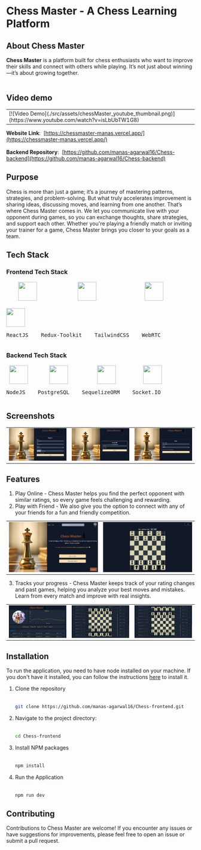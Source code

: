 # Chess Master - A Chess Learning Platform

## About Chess Master
**Chess Master** is a platform built for chess enthusiasts who want to improve their skills and connect with others while playing. It’s not just about winning—it’s about growing together.  
</br>

## Video demo
<table>
  <tr>
    <td>
      [![Video Demo](./src/assets/chessMaster_youtube_thumbnail.png)](https://www.youtube.com/watch?v=isLbUbTW1G8)
    </td>
  </tr>
</table>

**Website Link**: &nbsp;[https://chessmaster-manas.vercel.app/](https://chessmaster-manas.vercel.app/)
</br>
</br>
**Backend Repository**: &nbsp;[https://github.com/manas-agarwal16/Chess-backend](https://github.com/manas-agarwal16/Chess-backend)

## Purpose
Chess is more than just a game; it’s a journey of mastering patterns, strategies, and problem-solving. But what truly accelerates improvement is sharing ideas, discussing moves, and learning from one another. That’s where Chess Master comes in. We let you communicate live with your opponent during games, so you can exchange thoughts, share strategies, and support each other. Whether you're playing a friendly match or inviting your trainer for a game, Chess Master brings you closer to your goals as a team.

## Tech Stack
### Frontend Tech Stack
<div style="display: flex; flex-wrap: wrap; gap: 20px;">
  &nbsp;&nbsp;&nbsp;
  <img src="https://upload.wikimedia.org/wikipedia/commons/a/a7/React-icon.svg" width="50" height="50" style="margin-right: 30px;" />
  &nbsp;&nbsp;&nbsp;&nbsp;&nbsp;&nbsp;&nbsp;&nbsp;&nbsp;&nbsp;
  <img src="https://www.svgrepo.com/show/303557/redux-logo.svg" width="50" height="50" style="margin-right: 30px;" />
  &nbsp;&nbsp;&nbsp;&nbsp;&nbsp;&nbsp;&nbsp;&nbsp;&nbsp;&nbsp;&nbsp;&nbsp;&nbsp;&nbsp;&nbsp;
  <img src="https://www.svgrepo.com/show/333609/tailwind-css.svg" width="50" height="50" style="margin-right: 30px;" />
  &nbsp;&nbsp;&nbsp;&nbsp;&nbsp;&nbsp;&nbsp;
  <img src="https://www.svgrepo.com/show/354551/webrtc.svg" width="50" height="50" />
</div>
<div style="display: flex; flex-wrap: wrap; gap: 20px;">
 <pre>ReactJS    Redux-Toolkit    TailwindCSS    WebRTC</pre>
</div>

### Backend Tech Stack
<div style="display: flex; flex-wrap: wrap;">
  &nbsp;&nbsp;
  <img src="https://www.svgrepo.com/show/303360/nodejs-logo.svg" width="50" height="50" style="margin-right: 30px;" />
  &nbsp;&nbsp;&nbsp;&nbsp;&nbsp;&nbsp;&nbsp;
  <img src="https://upload.wikimedia.org/wikipedia/commons/2/29/Postgresql_elephant.svg" width="50" height="50" style="margin-right: 30px;" />
  &nbsp;&nbsp;&nbsp;&nbsp;&nbsp;&nbsp;&nbsp;&nbsp;&nbsp;&nbsp;&nbsp;&nbsp;
  <img src="https://github.com/user-attachments/assets/c857fb6c-1f5c-455f-a010-682a51f21d7c" width="50" height="50" style="margin-right: 30px;" />
  &nbsp;&nbsp;&nbsp;&nbsp;&nbsp;&nbsp;&nbsp;&nbsp;&nbsp;&nbsp;&nbsp;
  <img src="https://upload.wikimedia.org/wikipedia/commons/thumb/9/96/Socket-io.svg/900px-Socket-io.svg.png?20200308235956" width="50" height="50" />
</div>
<div style="display: flex; flex-wrap: wrap; gap: 20px;">
  <pre>NodeJS    PostgreSQL    SequelizeORM    Socket.IO</pre>
</div>


## Screenshots
<table>
  <tr>
    <td><img src="./src/assets/registerSS.png" alt="register" width="400"></td>
    <td><img src="./src/assets/verifyOtpSS.png" alt="verifyOTP" width="400"></td>
    <td><img src="./src/assets/loginSS.png" alt="login" width="400"></td>
  </tr>
</table>

## Features
1. Play Online - Chess Master helps you find the perfect opponent with similar ratings, so every game feels challenging and rewarding.
2. Play with Friend - We also give you the option to connect with any of your friends for a fun and friendly competition.

<table>
  <tr>
  <td> <img src="./src/assets/homeSS.png" alt="homePage" width="500"> </td>
  <td><img src="./src/assets/gameSS.png" alt="game" width="500"> </td>
  </tr>
</table>

3. Tracks your progress - Chess Master keeps track of your rating changes and past games, helping you analyze your best moves and mistakes. Learn from every match and improve with real insights.

<table>
  <tr>
    <td> <img src="./src/assets/profileSS.png" alt="profile" width="370"></td>
    <td><img src="./src/assets/historySS.png" alt="history" width="370"></td>
    <td><img src="./src/assets/history2SS.png" alt="history" width="370"></td>
  </tr>
</table>

## Installation

To run the application, you need to have node installed on your machine. If you don't have it installed, you can follow the instructions [here](https://nodejs.org/en/download) to install it.

1. Clone the repository  
   </br>
   ```sh
   git clone https://github.com/manas-agarwal16/Chess-frontend.git
   ```
2. Navigate to the project directory:  
   </br>
   ```sh
   cd Chess-frontend
   ```
3. Install NPM packages  
   </br>
   ```sh
   npm install
   ```
4. Run the Application  
   </br>
   ```js
   npm run dev
   ```

## Contributing
Contributions to Chess Master are welcome! If you encounter any issues or have suggestions for improvements, please feel free to open an issue or submit a pull request.
